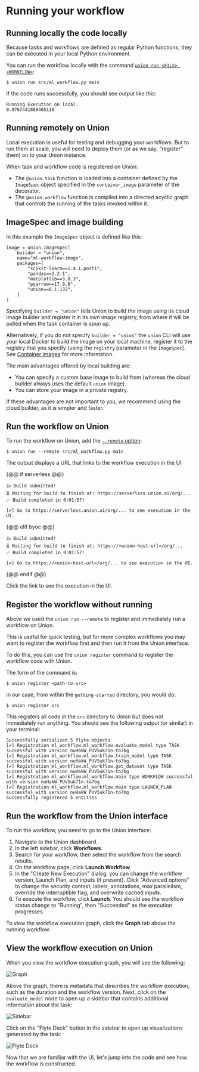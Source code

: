 # Running your workflow

## Running locally the code locally

Because tasks and workflows are defined as regular Python functions, they can be executed in your local Python environment.

You can run the workflow locally with the command [`union run <FILE> <WORKFLOW>`](../../api-reference/union-cli.md#union-cli-commands):

```{code-block} shell
$ union run src/ml_workflow.py main
```

If the code runs successfully, you should see output like this:

```{code-block} shell
Running Execution on local.
0.9767441860465116
```

## Running remotely on Union

Local execution is useful for testing and debugging your workflows.
But to run them at scale, you will need to deploy them (or as we say, "register" them) on to your Union instance.

When task and workflow code is registered on Union:

* The `@union.task` function is loaded into a container defined by the `ImageSpec` object specified in the `container_image` parameter of the decorator.
* The `@union.workflow` function is compiled into a directed acyclic graph that controls the running of the tasks invoked within it.

## ImageSpec and image building

In this example the `ImageSpec` object is defined like this:

```{code-block} python
image = union.ImageSpec(
    builder = "union",
    name="ml-workflow-image",
    packages=[
        "scikit-learn==1.4.1.post1",
        "pandas==2.2.1",
        "matplotlib==3.8.3",
        "pyarrow==17.0.0",
        "union==0.1.132",
    ]
)
```

Specifying `builder = "union"` tells Union to build the image using its cloud image builder and register it in its own image registry,
from where it will be pulled when the task container is spun up.

Alternatively, if you do not specify `builder = "union"` the `union` CLI will use your local Docker to build the image on your local machine,
register it to the registry that you specify (using the `registry` parameter in the `ImageSpec`).
See [Container images](../development-cycle/container-images.md) for more information.

The main advantages offered by local building are:

* You can specify a custom base image to build from (whereas the cloud builder always uses the default `union` image).
* You can store your image in a private registry.

If these advantages are not important to you, we recommend using the cloud builder, as it is simpler and faster.


## Run the workflow on Union

To run the workflow on Union, add the [`--remote` option](../../api-reference/union-cli.md#union-cli-commands):

```{code-block} shell
$ union run --remote src/ml_workflow.py main
```

The output displays a URL that links to the workflow execution in the UI:

{@@ if serverless @@}

```{code-block} shell
👍 Build submitted!
⏳ Waiting for build to finish at: https://serverless.union.ai/org/...
✅ Build completed in 0:01:57!

[✔] Go to https://serverless.union.ai/org/... to see execution in the UI.
```

{@@ elif byoc @@}

```{code-block} shell
👍 Build submitted!
⏳ Waiting for build to finish at: https://<union-host-url>/org/...
✅ Build completed in 0:01:57!

[✔] Go to https://<union-host-url>/org/... to see execution in the UI.
```

{@@ endif @@}

Click the link to see the execution in the UI.

## Register the workflow without running

Above we used the `union run --remote` to register and immediately run a workflow on Union.

This is useful for quick testing, but for more complex workflows you may want to register the workflow first and then run it from the Union interface.

To do this, you can use the `union register` command to register the workflow code with Union.

The form of the command is:

```{code-block} shell
$ union register <path-to-src>
```

in our case, from within the `getting-started` directory, you would do:

```{code-block} shell
$ union register src
```

This registers all code in the `src` directory to Union but does not immediately run anything.
You should see the following output (or similar) in your terminal:

```{code-block} shell
Successfully serialized 5 flyte objects
[✔] Registration ml_workflow.ml_workflow.evaluate_model type TASK successful with version nuHakW_PUV5uk71n-to7bg
[✔] Registration ml_workflow.ml_workflow.train_model type TASK successful with version nuHakW_PUV5uk71n-to7bg
[✔] Registration ml_workflow.ml_workflow.get_dataset type TASK successful with version nuHakW_PUV5uk71n-to7bg
[✔] Registration ml_workflow.ml_workflow.main type WORKFLOW successful with version nuHakW_PUV5uk71n-to7bg
[✔] Registration ml_workflow.ml_workflow.main type LAUNCH_PLAN successful with version nuHakW_PUV5uk71n-to7bg
Successfully registered 5 entities
```


## Run the workflow from the Union interface

To run the workflow, you need to go to the Union interface:

1. Navigate to the Union dashboard.
2. In the left sidebar, click **Workflows**.
3. Search for your workflow, then select the workflow from the search results.
4. On the workflow page, click **Launch Workflow**.
5. In the "Create New Execution" dialog, you can change the workflow version, Launch Plan, and inputs (if present). Click "Advanced options" to change the security context, labels, annotations, max parallelism, override the interruptible flag, and overwrite cached inputs.
6. To execute the workflow, click **Launch**. You should see the workflow status change to "Running", then "Succeeded" as the execution progresses.

To view the workflow execution graph, click the **Graph** tab above the running workflow.


## View the workflow execution on Union

When you view the workflow execution graph, you will see the following:

![Graph](/_static/images/user-guide/first-workflow/running-the-workflow/graph.png)

Above the graph, there is metadata that describes the workflow execution, such as the
duration and the workflow version. Next, click on the `evaluate_model` node to open up a
sidebar that contains additional information about the task:

![Sidebar](/_static/images//user-guide/first-workflow/running-the-workflow/sidebar.png)

Click on the "Flyte Deck" button in the sidebar to open up visualizations generated
by the task:

![Flyte Deck](/_static/images//user-guide/first-workflow/running-the-workflow/flyte-deck.png)

Now that we are familiar with the UI, let's jump into the code and see how the
workflow is constructed.
